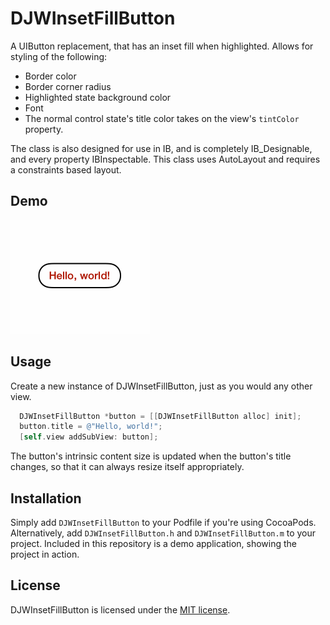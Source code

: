 # DJWInsetFillButton

A UIButton replacement, that has an inset fill when highlighted. Allows for styling of the following:

* Border color
* Border corner radius
* Highlighted state background color
* Font
* The normal control state's title color takes on the view's `tintColor` property.

The class is also designed for use in IB, and is completely IB_Designable, and every property IBInspectable.
This class uses AutoLayout and requires a constraints based layout.

## Demo

![Screenshot](https://raw.githubusercontent.com/danwilliams64/DJWInsetFillButton/master/Images/example.gif)

## Usage

Create a new instance of DJWInsetFillButton, just as you would any other view.

```objective-c
  DJWInsetFillButton *button = [[DJWInsetFillButton alloc] init];
  button.title = @"Hello, world!";
  [self.view addSubView: button];
```
The button's intrinsic content size is updated when the button's title changes, so that it can always resize itself appropriately.

## Installation

Simply add `DJWInsetFillButton` to your Podfile if you're using CocoaPods. Alternatively, add `DJWInsetFillButton.h` and `DJWInsetFillButton.m` to your project. Included in this repository is a demo application, showing the project in action.

## License

DJWInsetFillButton is licensed under the [MIT license](https://raw.githubusercontent.com/danwilliams64/DJWInsetFillButton/master/LICENSE.md).